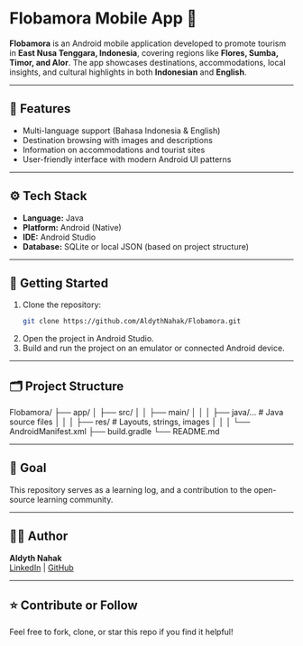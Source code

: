 # Flobamora Mobile App 🌴

**Flobamora** is an Android mobile application developed to promote tourism in **East Nusa Tenggara, Indonesia**, covering regions like **Flores, Sumba, Timor, and Alor**. The app showcases destinations, accommodations, local insights, and cultural highlights in both **Indonesian** and **English**.

---

## 📱 Features

- Multi-language support (Bahasa Indonesia & English)  
- Destination browsing with images and descriptions  
- Information on accommodations and tourist sites  
- User-friendly interface with modern Android UI patterns

---

## ⚙️ Tech Stack

- **Language:** Java  
- **Platform:** Android (Native)  
- **IDE:** Android Studio  
- **Database:** SQLite or local JSON (based on project structure)

---

## 🚀 Getting Started

1. Clone the repository:
   ```bash
   git clone https://github.com/AldythNahak/Flobamora.git
    ```
2. Open the project in Android Studio.
3. Build and run the project on an emulator or connected Android device.

---

## 🗂 Project Structure
Flobamora/
├── app/
│   ├── src/
│   │   ├── main/
│   │   │   ├── java/...      # Java source files
│   │   │   ├── res/          # Layouts, strings, images
│   │   │   └── AndroidManifest.xml
├── build.gradle
└── README.md

---

## 📖 Goal

This repository serves as a learning log, and a contribution to the open-source learning community.

---

## 🧑‍💻 Author

**Aldyth Nahak**  
[LinkedIn](https://linkedin.com/in/aldythnahak) | [GitHub](https://github.com/AldythNahak)

---

## ⭐️ Contribute or Follow

Feel free to fork, clone, or star this repo if you find it helpful!
